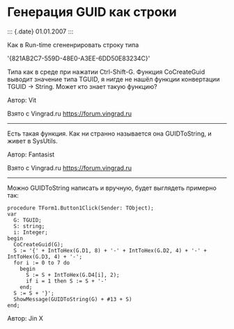 Генерация GUID как строки
=========================

::: {.date}
01.01.2007
:::

Как в Run-time сгененрировать строку типа

\'{821AB2C7-559D-48E0-A3EE-6DD50E83234C}\'

Типа как в среде при нажатии Ctrl-Shift-G. Функция CoCreateGuid выводит
значение типа TGUID, я нигде не нашёл функции конвертации TGUID -\>
String. Может кто знает такую функцию?

Автор: Vit

Взято с Vingrad.ru <https://forum.vingrad.ru>

------------------------------------------------------------------------

Есть такая функция. Как ни странно называется она GUIDToString, и живет
в SysUtils.

Автор: Fantasist

Взято с Vingrad.ru <https://forum.vingrad.ru>

------------------------------------------------------------------------

Можно GUIDToString написать и вручную, будет выглядеть примерно так:

    procedure TForm1.Button1Click(Sender: TObject);
    var
      G: TGUID;
      S: string;
      i: Integer;
    begin
      CoCreateGuid(G);
      S := '{' + IntToHex(G.D1, 8) + '-' + IntToHex(G.D2, 4) + '-' + IntToHex(G.D3, 4) + '-';
      for i := 0 to 7 do
        begin
          S := S + IntToHex(G.D4[i], 2);
          if i = 1 then S := S + '-'
        end;
      S := S + '}';
      ShowMessage(GUIDToString(G) + #13 + S)
    end;

Автор: Jin X
